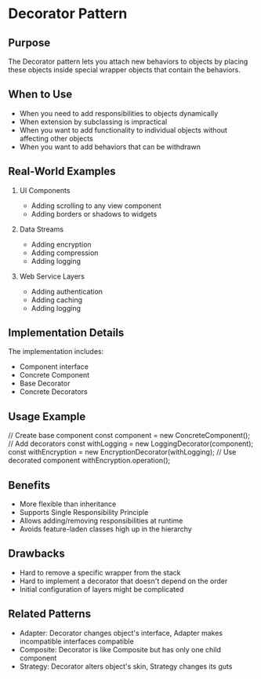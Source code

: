 # Decorator Pattern

## Purpose
The Decorator pattern lets you attach new behaviors to objects by placing these objects inside special wrapper objects that contain the behaviors.

## When to Use
- When you need to add responsibilities to objects dynamically
- When extension by subclassing is impractical
- When you want to add functionality to individual objects without affecting other objects
- When you want to add behaviors that can be withdrawn

## Real-World Examples
1. UI Components
   - Adding scrolling to any view component
   - Adding borders or shadows to widgets

2. Data Streams
   - Adding encryption
   - Adding compression
   - Adding logging

3. Web Service Layers
   - Adding authentication
   - Adding caching
   - Adding logging

## Implementation Details
The implementation includes:
- Component interface
- Concrete Component
- Base Decorator
- Concrete Decorators

## Usage Example 

// Create base component
const component = new ConcreteComponent();
// Add decorators
const withLogging = new LoggingDecorator(component);
const withEncryption = new EncryptionDecorator(withLogging);
// Use decorated component
withEncryption.operation();

## Benefits
- More flexible than inheritance
- Supports Single Responsibility Principle
- Allows adding/removing responsibilities at runtime
- Avoids feature-laden classes high up in the hierarchy

## Drawbacks
- Hard to remove a specific wrapper from the stack
- Hard to implement a decorator that doesn't depend on the order
- Initial configuration of layers might be complicated

## Related Patterns
- Adapter: Decorator changes object's interface, Adapter makes incompatible interfaces compatible
- Composite: Decorator is like Composite but has only one child component
- Strategy: Decorator alters object's skin, Strategy changes its guts